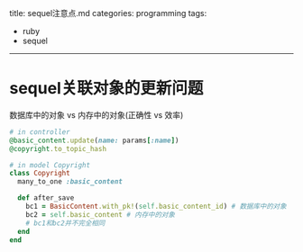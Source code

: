 title: sequel注意点.md
categories: programming
tags: 
- ruby
- sequel
---
# sequel关联对象的更新问题
数据库中的对象 vs 内存中的对象(正确性 vs 效率)

~~~ruby
# in controller
@basic_content.update(name: params[:name])
@copyright.to_topic_hash

# in model Copyright
class Copyright
  many_to_one :basic_content

  def after_save
    bc1 = BasicContent.with_pk!(self.basic_content_id) # 数据库中的对象
    bc2 = self.basic_content # 内存中的对象
    # bc1和bc2并不完全相同
  end
end
~~~


